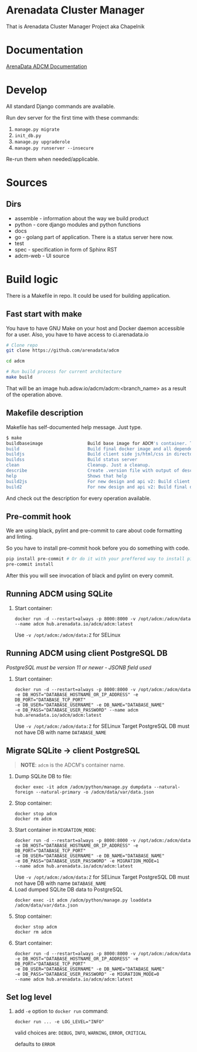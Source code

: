 # Arenadata Cluster Manager

That is Arenadata Cluster Manager Project aka Chapelnik

# Documentation

[ArenaData ADCM Documentation](http://docs.arenadata.io/adcm/)

# Develop

All standard Django commands are available.

Run dev server for the first time with these commands:
1. `manage.py migrate`
2. `init_db.py`
3. `manage.py upgraderole`
4. `manage.py runserver --insecure`

Re-run them when needed/applicable.

# Sources

## Dirs

* assemble - information about the way we build product
* python - core django modules and python functions
* docs 
* go - golang part of application. There is a status server here now.
* test 
* spec - specification in form of Sphinx RST 
* adcm-web - UI source

# Build logic

There is a Makefile in repo. It could be used for building application.

## Fast start with make

You have to have GNU Make on your host and Docker daemon accessible for a user. Also, you have to have access to ci.arenadata.io

```sh
# Clone repo
git clone https://github.com/arenadata/adcm

cd adcm

# Run build process for current architecture
make build
```

That will be an image hub.adsw.io/adcm/adcm:<branch_name> as a result of the operation above.

## Makefile description

Makefile has self-documented help message. Just type.

```sh
$ make
buildbaseimage                 Build base image for ADCM's container. That is alpine with all packages.
build                          Build final docker image and all depended targets except baseimage.
buildjs                        Build client side js/html/css in directory wwwroot
buildss                        Build status server
clean                          Cleanup. Just a cleanup.
describe                       Create .version file with output of describe
help                           Shows that help
build2js                       For new design and api v2: Build client side js/html/css in directory wwwroot
build2                         For new design and api v2: Build final docker image and all depended targets except baseimage
```

And check out the description for every operation available.

## Pre-commit hook

We are using black, pylint and pre-commit to care about code formatting and linting.

So you have to install pre-commit hook before you do something with code.

``` sh
pip install pre-commit # Or do it with your preffered way to install pip packages
pre-commit install
```

After this you will see invocation of black and pylint on every commit.

## Running ADCM using SQLite

1. Start container:

    ```shell
    docker run -d --restart=always -p 8000:8000 -v /opt/adcm:/adcm/data --name adcm hub.arenadata.io/adcm/adcm:latest
    ```

    Use `-v /opt/adcm:/adcm/data:Z` for SELinux

## Running ADCM using client PostgreSQL DB
_PostgreSQL must be version 11 or newer - JSONB field used_

1. Start container:
   ```shell
   docker run -d --restart=always -p 8000:8000 -v /opt/adcm:/adcm/data 
   -e DB_HOST="DATABASE_HOSTNAME_OR_IP_ADDRESS" -e DB_PORT="DATABASE_TCP_PORT" 
   -e DB_USER="DATABASE_USERNAME" -e DB_NAME="DATABASE_NAME" 
   -e DB_PASS="DATABASE_USER_PASSWORD" --name adcm hub.arenadata.io/adcm/adcm:latest
   ```
   Use `-v /opt/adcm:/adcm/data:Z` for SELinux
   Target PostgreSQL DB must not have DB with name `DATABASE_NAME`

## Migrate SQLite -> client PostgreSQL
>__NOTE__: `adcm` is the ADCM's container name. 
1. Dump SQLite DB to file:
   ```shell
   docker exec -it adcm /adcm/python/manage.py dumpdata --natural-foreign --natural-primary -o /adcm/data/var/data.json
   ```
2. Stop container:
   ```shell
   docker stop adcm
   docker rm adcm
   ```
3. Start container in `MIGRATION_MODE`:
   ```shell
   docker run -d --restart=always -p 8000:8000 -v /opt/adcm:/adcm/data 
   -e DB_HOST="DATABASE_HOSTNAME_OR_IP_ADDRESS" -e DB_PORT="DATABASE_TCP_PORT" 
   -e DB_USER="DATABASE_USERNAME" -e DB_NAME="DATABASE_NAME" 
   -e DB_PASS="DATABASE_USER_PASSWORD" -e MIGRATION_MODE=1
   --name adcm hub.arenadata.io/adcm/adcm:latest
   ```
   Use `-v /opt/adcm:/adcm/data:Z` for SELinux
   Target PostgreSQL DB must not have DB with name `DATABASE_NAME`
4. Load dumped SQLite DB data to PostgreSQL
   ```shell
   docker exec -it adcm /adcm/python/manage.py loaddata /adcm/data/var/data.json
   ```
5. Stop container:
   ```shell
   docker stop adcm
   docker rm adcm
   ```
6. Start container:
   ```shell
   docker run -d --restart=always -p 8000:8000 -v /opt/adcm:/adcm/data 
   -e DB_HOST="DATABASE_HOSTNAME_OR_IP_ADDRESS" -e DB_PORT="DATABASE_TCP_PORT" 
   -e DB_USER="DATABASE_USERNAME" -e DB_NAME="DATABASE_NAME" 
   -e DB_PASS="DATABASE_USER_PASSWORD" -e MIGRATION_MODE=0
   --name adcm hub.arenadata.io/adcm/adcm:latest
   ```

## Set log level
1. add `-e` option to `docker run` command:
   ```shell
   docker run ... -e LOG_LEVEL="INFO"
   ```
   
   valid choices are: `DEBUG`, `INFO`, `WARNING`, `ERROR`, `CRITICAL`

   defaults to `ERROR`
